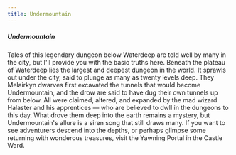 ```yaml
---
title: Undermountain
---
```


##### Undermountain

Tales of this legendary dungeon below Waterdeep are told well by many in the city, but I'll provide you with the basic truths here. Beneath the plateau of Waterdeep lies the largest and deepest dungeon in the world. It sprawls out under the city, said to plunge as many as twenty levels deep. They Melairkyn dwarves first excavated the tunnels that would become Undermountain, and the drow are said to have dug their own tunnels up from below. All were claimed, altered, and expanded by the mad wizard Halaster and his apprentices &mdash; who are believed to dwll in the dungeons to this day. What drove them deep into the earth remains a mystery, but Undermountain's allure is a siren song that still draws many. If you want to see adventurers descend into the depths, or perhaps glimpse some returning with wonderous treasures, visit the Yawning Portal in the Castle Ward.
